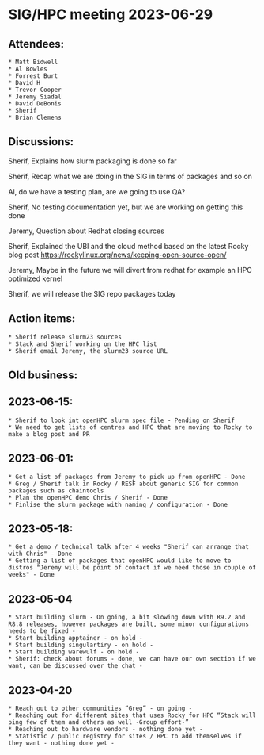 # SIG/HPC meeting 2023-06-29

## Attendees:
    * Matt Bidwell
    * Al Bowles
    * Forrest Burt
    * David H
    * Trevor Cooper
    * Jeremy Siadal
    * David DeBonis
    * Sherif
    * Brian Clemens

## Discussions:

Sherif, Explains how slurm packaging is done so far

Sherif, Recap what we are doing in the SIG in terms of packages and so on

Al, do we have a testing plan, are we going to use QA?

Sherif, No testing documentation yet, but we are working on getting this done

Jeremy, Question about Redhat closing sources

Sherif, Explained the UBI and the cloud method based on the latest Rocky blog post https://rockylinux.org/news/keeping-open-source-open/

Jeremy, Maybe in the future we will divert from redhat for example an HPC optimized kernel

Sherif, we will release the SIG repo packages today

## Action items:

    * Sherif release slurm23 sources
    * Stack and Sherif working on the HPC list
    * Sherif email Jeremy, the slurm23 source URL

## Old business:

## 2023-06-15:
    * Sherif to look int openHPC slurm spec file - Pending on Sherif
    * We need to get lists of centres and HPC that are moving to Rocky to make a blog post and PR

## 2023-06-01:
    * Get a list of packages from Jeremy to pick up from openHPC - Done
    * Greg / Sherif talk in Rocky / RESF about generic SIG for common packages such as chaintools
    * Plan the openHPC demo Chris / Sherif - Done
    * Finlise the slurm package with naming / configuration - Done

## 2023-05-18:
    * Get a demo / technical talk after 4 weeks "Sherif can arrange that with Chris" - Done
    * Getting a list of packages that openHPC would like to move to distros "Jeremy will be point of contact if we need those in couple of weeks" - Done

## 2023-05-04
    * Start building slurm - On going, a bit slowing down with R9.2 and R8.8 releases, however packages are built, some minor configurations needs to be fixed -
    * Start building apptainer - on hold -
    * Start building singulartiry - on hold -
    * Start building warewulf - on hold -
    * Sherif: check about forums - done, we can have our own section if we want, can be discussed over the chat -

## 2023-04-20
    * Reach out to other communities “Greg” - on going -
    * Reaching out for different sites that uses Rocky for HPC “Stack will ping few of them and others as well -Group effort-”
    * Reaching out to hardware vendors - nothing done yet -
    * Statistic / public registry for sites / HPC to add themselves if they want - nothing done yet -
